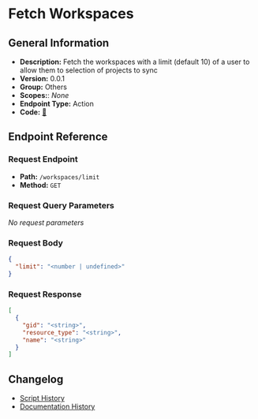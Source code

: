 # Fetch Workspaces

## General Information

- **Description:** Fetch the workspaces with a limit (default 10) of a user to allow them to selection of projects to sync
- **Version:** 0.0.1
- **Group:** Others
- **Scopes:**: _None_
- **Endpoint Type:** Action
- **Code:** [🔗](https://github.com/NangoHQ/integration-templates/tree/main/integrations/asana/actions/fetch-workspaces.ts)


## Endpoint Reference

### Request Endpoint

- **Path:** `/workspaces/limit`
- **Method:** `GET`

### Request Query Parameters

_No request parameters_

### Request Body

```json
{
  "limit": "<number | undefined>"
}
```

### Request Response

```json
[
  {
    "gid": "<string>",
    "resource_type": "<string>",
    "name": "<string>"
  }
]
```

## Changelog

- [Script History](https://github.com/NangoHQ/integration-templates/commits/main/integrations/asana/actions/fetch-workspaces.ts)
- [Documentation History](https://github.com/NangoHQ/integration-templates/commits/main/integrations/asana/actions/fetch-workspaces.md)

<!-- END  GENERATED CONTENT -->















